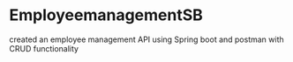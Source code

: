 # EmployeemanagementSB
created an employee management  API using Spring boot and postman with CRUD functionality
